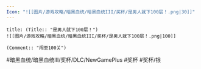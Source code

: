 ```yaml
---
Icon: "![[图片/游戏攻略/暗黑血统/暗黑血统III/奖杯/是男人就下100层！.png|30]]"
---
```

```ad-common-silver-trophy
title: (Title:: "是男人就下100层！")
![[图片/游戏攻略/暗黑血统/暗黑血统III/奖杯/是男人就下100层！.png|100]]

(Comment:: "闯至100关")
```

#暗黑血统/暗黑血统III/奖杯/DLC/NewGamePlus #奖杯 #奖杯/银
